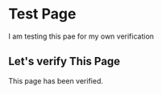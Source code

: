 # Test Page
I am testing this pae for my own verification

## Let's verify This Page

This page has been verified.
